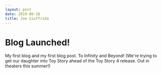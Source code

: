 ```yaml
---
layout: post
date: 2019-06-26
title: Joe Giuffrida
---
```


<div class="blurb">
	<h1>Blog Launched!</h1> 
</div><!-- /.blurb -->

My first blog and my first blog post. To Infinity and Beyond! (We're trying to get our daughter into Toy Story ahead of the Toy Story 4 release. Out in theaters this summer!)
